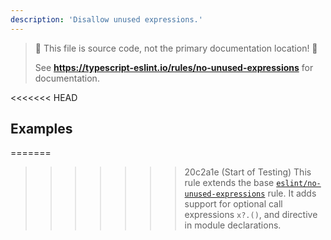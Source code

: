 ```yaml
---
description: 'Disallow unused expressions.'
---
```


> 🛑 This file is source code, not the primary documentation location! 🛑
>
> See **https://typescript-eslint.io/rules/no-unused-expressions** for documentation.

<<<<<<< HEAD
## Examples

=======
>>>>>>> 20c2a1e (Start of Testing)
This rule extends the base [`eslint/no-unused-expressions`](https://eslint.org/docs/rules/no-unused-expressions) rule.
It adds support for optional call expressions `x?.()`, and directive in module declarations.
